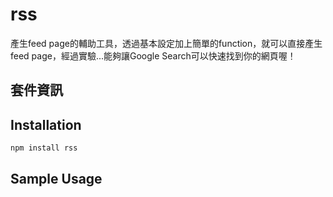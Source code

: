 rss
===

產生feed page的輔助工具，透過基本設定加上簡單的function，就可以直接產生feed page，經過實驗...能夠讓Google Search可以快速找到你的網頁喔！


## 套件資訊

<div class="pkginfo" data-module-name="rss" data-show="version,dependencies"></div>

## Installation

```
npm install rss
```

## Sample Usage

<pre class="code" data-js="request/sample01.js"></pre>